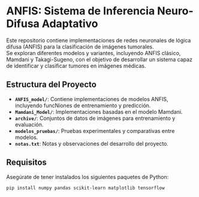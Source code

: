 # ANFIS: Sistema de Inferencia Neuro-Difusa Adaptativo

Este repositorio contiene implementaciones de redes neuronales de lógica difusa (ANFIS) para la clasificación de imágenes tumorales.  
Se exploran diferentes modelos y variantes, incluyendo ANFIS clásico, Mamdani y Takagi-Sugeno, con el objetivo de desarrollar un sistema capaz de identificar y clasificar tumores en imágenes médicas.

## Estructura del Proyecto

- **`ANFIS_model/`**: Contiene implementaciones de modelos ANFIS, incluyendo funcNiones de entrenamiento y predicción.
- **`Mamdani_Model/`**: Implementaciones basadas en el modelo Mamdani.
- **`archive/`**: Conjuntos de datos de imágenes para entrenamiento y evaluación.
- **`modelos_pruebas/`**: Pruebas experimentales y comparativas entre modelos.
- **`notas.txt`**: Notas y observaciones del desarrollo del proyecto.

## Requisitos

Asegúrate de tener instalados los siguientes paquetes de Python:

```bash
pip install numpy pandas scikit-learn matplotlib tensorflow
